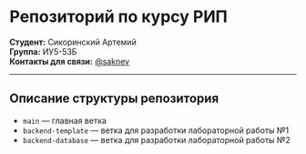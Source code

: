 # Репозиторий по курсу РИП

**Студент:** Сикоринский Артемий  
**Группа:** ИУ5-53Б  
**Контакты для связи:** [@saknev](https://t.me/saknev)

---

## Описание структуры репозитория

- `main` — главная ветка  
- `backend-template` — ветка для разработки лабораторной работы №1  
- `backend-database` — ветка для разработки лабораторной работы №2

